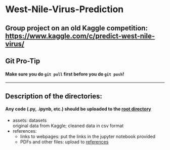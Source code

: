 # West-Nile-Virus-Prediction
Group project on an old Kaggle competition: https://www.kaggle.com/c/predict-west-nile-virus/
---
## Git Pro-Tip
#### Make sure you do `git pull` first before you do `git push`!
---
## Description of the directories:  
#### Any code (.py, .ipynb, etc.) should be uploaded to the [root directory](https://github.com/GA-DSI-DC-5-Team-1/West-Nile-Virus-Prediction)
- assets: datasets  
          original data from Kaggle; cleaned data in csv format
- references: 
  - links to webpages: put the links in the jupyter notebook provided
  - PDFs and other files: upload to [references](./references)
